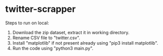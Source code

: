 # twitter-scrapper

Steps to run on local:
1. Download the zip dataset, extract it in working directory.
2. Rename CSV file to "twitter.csv".
3. Install "matplotlib" if not present already using "pip3 install matplotlib".
4. Run the code using "python3 main.py".
